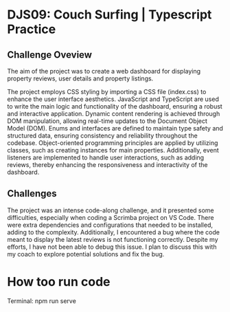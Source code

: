 # DJS09: Couch Surfing | Typescript Practice

## Challenge Oveview
The aim of the project was to create a web dashboard for displaying property reviews, user details and property listings.

The project employs CSS styling by importing a CSS file (index.css) to enhance the user interface aesthetics. JavaScript and TypeScript are used to write the main logic and functionality of the dashboard, ensuring a robust and interactive application. Dynamic content rendering is achieved through DOM manipulation, allowing real-time updates to the Document Object Model (DOM). Enums and interfaces are defined to maintain type safety and structured data, ensuring consistency and reliability throughout the codebase. Object-oriented programming principles are applied by utilizing classes, such as creating instances for main properties. Additionally, event listeners are implemented to handle user interactions, such as adding reviews, thereby enhancing the responsiveness and interactivity of the dashboard.


##  Challenges

The project was an intense code-along challenge, and it presented some difficulties, especially when coding a Scrimba project on VS Code. There were extra dependencies and configurations that needed to be installed, adding to the complexity. Additionally, I encountered a bug where the code meant to display the latest reviews is not functioning correctly. Despite my efforts, I have not been able to debug this issue. I plan to discuss this with my coach to explore potential solutions and fix the bug.

# How too run code 

Terminal: npm run serve




